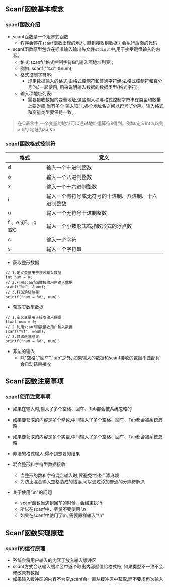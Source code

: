 ## Scanf函数基本概念

### scanf函数介绍
- scanf函数是一个阻塞式函数
    + 程序会停在`scanf`函数出现的地方, 直到接收到数据才会执行后面的代码
- scanf函数原型包含在标准输入输出头文件`stdio.h`中,用于接受键盘输入的内容。
    + 格式:scanf("格式控制字符串",输入项地址列表);
    + 例如: scanf("%d", &num);
    + 格式控制字符串:
        * 规定数据输入的格式,由格式控制符和普通字符组成,格式控制符和百分号(%)一起使用,
用来说明输入数据的数据类型(格式字符)。
    + 输入项地址列表:
        * 需要接收数据的变量地址,这些输入项与格式控制字符串在类型和数量上要对应,当有多个 输入项时,各个地址名之间以逗号“,”分隔。输入格式和变量类型要保持一致。


> 在C语言中,一个变量的地址可以通过地址运算符&得到。例如:定义int a,b;则a,b的 地址为&a,&b

### scanf函数格式控制符
|格式|意义|
|--|--|
|d|输入一个十进制整数|
|o|输入一个八进制整数|
|x|输入一个十六进制整数|
|i|输入一个有符号或无符号的十进制、八进制、十六进制整数|
|u|输入一个无符号十进制整数|
|f 、e或E、 g或G|输入一个小数形式或指数形式的浮点数|
|c|输入一个字符|
|s|输入一个字符串|


- 获取整形数据

```
// 1.定义变量用于接收输入数据
int num = 0;
// 2.利用scanf函数接收用户输入数据
scanf("%d", &num);
// 3.打印验证结果
printf("num = %d", num);
```
- 获取实数型数据

```
// 1.定义变量用于接收输入数据
float num = 0;
// 2.利用scanf函数接收用户输入数据
scanf("%f", &num);
// 3.打印验证结果
printf("num = %d", num);
```

- 非法的输入
    + 除"空格","回车","tab"之外, 如果输入的数据和scanf接收的数据不匹配将会自动结束接收


## Scanf函数注意事项


### scanf使用注意事项
- 如果在输入时,输入了多个空格、回车、Tab都会被系统忽略的
- 如果要获取的内容是多个整数,中间输入了多个空格、回车、Tab都会被系统忽略
- 如果要获取的内容是多个实型,中间输入了多个空格、回车、Tab都会被系统忽略
- 非法的格式输入,得不到想要的结果
- 混合整形和字符型数据接收
    + 当整形的数和字符混合输入时,要避免“空格” 添麻烦
    + 为防止混合输入空格造成的错误,可以通过添加普通的分隔符解决

- 关于使用"\n"的问题
    + scanf函数当遇到回车的时候，会结束执行
    + 所以在scanf中，尽量不要使用 \n
    + 如果在scanf中使用了\n, 需要原样输入"\n"

## Scanf函数实现原理

### scanf的运行原理
- 系统会将用户输入的内容了放入输入缓冲区
- scanf方式会从输入缓冲区中逐个取出内容赋值给格式符, 如果类型不一致不会修改原有数据
- 如果输入缓冲区的内容不为空,scanf会一直从缓冲区中获取,而不要求再次输入

